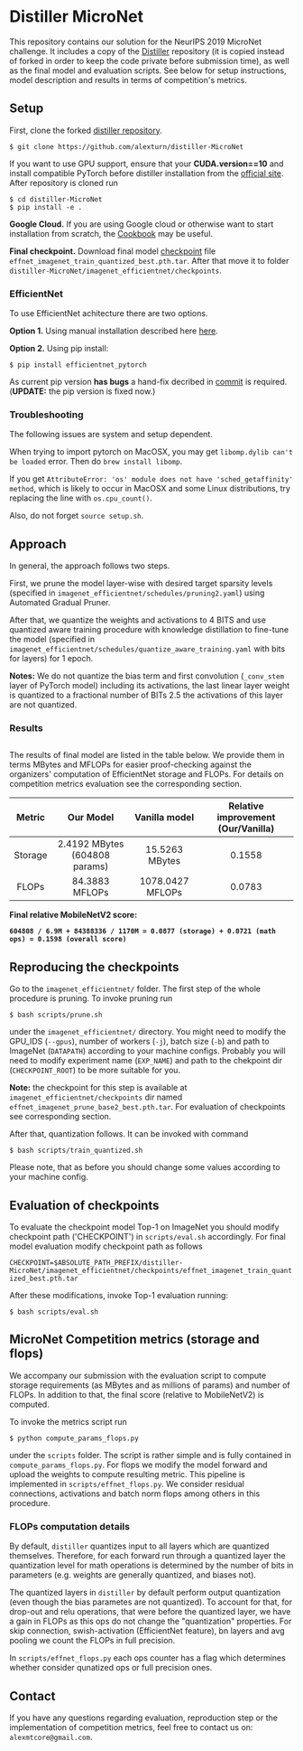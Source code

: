 # Distiller MicroNet

This repository contains our solution for the NeurIPS 2019 MicroNet challenge. It includes a copy of the [Distiller](https://github.com/NervanaSystems/distiller/tree/torch1.1-integration) repository (it is copied instead of forked in order to keep the code private before submission time), as well as the final model and evaluation scripts. See below for setup instructions, model description and results in terms of competition's metrics.

## Setup

First, clone the forked [distiller repository](https://github.com/alexturn/distiller-MicroNet).
```
$ git clone https://github.com/alexturn/distiller-MicroNet
```

If you want to use GPU support, ensure that your **CUDA.__version__==10** and install compatible PyTorch before distiller installation from the [official site](https://pytorch.org/get-started/locally/). After repository is cloned run 
```
$ cd distiller-MicroNet
$ pip install -e .
```

**Google Cloud.** If you are using Google cloud or otherwise want to start installation from scratch, the [Cookbook](https://github.com/alexturn/distiller-MicroNet/blob/master/workspace/Cookbook.md) may be useful.

**Final checkpoint.** Download final model [checkpoint](https://www.dropbox.com/s/ce2kwplnyc3jdl9/effnet_imagenet_train_quantized_best.pth.tar?dl=0) file `effnet_imagenet_train_quantized_best.pth.tar`. After that move it
to folder `distiller-MicroNet/imagenet_efficientnet/checkpoints`.

### EfficientNet
To use EfficientNet achitecture there are two options. 

**Option 1.** Using manual installation described here [here](https://github.com/lukemelas/EfficientNet-PyTorch).

**Option 2.** Using pip install:
```
$ pip install efficientnet_pytorch
```
As current pip version **has bugs** a hand-fix decribed in [commit](https://github.com/lukemelas/EfficientNet-PyTorch/commit/939d4abdeefc07e63d8bd42e7223365a4bc67942) is required. (**UPDATE:** the pip version is fixed now.)

### Troubleshooting

The following issues are system and setup dependent.

When trying to import pytorch on MacOSX, you may get `libomp.dylib can't be loaded` error. Then do `brew install libomp`.

If you get `AttributeError: 'os' module does not have 'sched_getaffinity' method`, which is likely to occur in MacOSX and some Linux distributions, try replacing the line with `os.cpu_count()`.

Also, do not forget `source setup.sh`.

## Approach

In general, the approach follows two steps. 

First, we prune the model layer-wise with desired target sparsity levels (specified in `imagenet_efficientnet/schedules/pruning2.yaml`) using
Automated Gradual Pruner. 

After that, we quantize the weights and activations to 4 BITS and use quantized aware training procedure with knowledge distillation to fine-tune the model (specified in `imagenet_efficientnet/schedules/quantize_aware_training.yaml` with bits for layers) for 1 epoch.

**Notes:** We do not quantize the bias term and first convolution (`_conv_stem` layer of PyTorch model) including its activations, the last linear layer weight is quantized to a fractional number of BITs 2.5 the activations of this
layer are not quantized.

### Results
##

The results of final model are listed in the table below. We provide them in terms MBytes and MFLOPs for easier proof-checking against the organizers' computation of EfficientNet storage and FLOPs. For details on competition metrics evaluation see the corresponding section.

| Metric       | Our Model      | Vanilla model  |  Relative improvement (Our/Vanilla)  |
|    :---:     |     :---:      |     :---:     |  :---:  |
| Storage  | 2.4192 MBytes (604808 params)  | 15.5263 MBytes | 0.1558  |
| FLOPs        | 84.3883 MFLOPs  | 1078.0427 MFLOPs     | 0.0783  |

**Final relative MobileNetV2 score:**

**`604808 / 6.9M + 84388336 / 1170M = 0.0877 (storage) + 0.0721 (math ops) = 0.1598 (overall score)`**

## Reproducing the checkpoints

Go to the `imagenet_efficientnet/` folder. The first step of the whole procedure is pruning. To invoke pruning run
```
$ bash scripts/prune.sh
```
under the `imagenet_efficientnet/` directory. You might need to modify the GPU_IDS (`--gpus`), number of workers (`-j`), batch size (`-b`) and path to ImageNet (`DATAPATH`) according to your machine configs.
Probably you will need to modify experiment name (`EXP_NAME`) and path to the chekpoint dir (`CHECKPOINT_ROOT`) to be more suitable for you.

**Note:** the checkpoint for this step is available at `imagenet_efficientnet/checkpoints` dir named `effnet_imagenet_prune_base2_best.pth.tar`. For evaluation of checkpoints see corresponding section.

After that, quantization follows. It can be invoked with command
```
$ bash scripts/train_quantized.sh
```
Please note, that as before you should change some values according to your machine config.


## Evaluation of checkpoints

To evaluate the checkpoint model Top-1 on ImageNet you should modify checkpoint path ('CHECKPOINT') in `scripts/eval.sh` accordingly.
For final model evaluation modify checkpoint path as follows 

```CHECKPOINT=$ABSOLUTE_PATH_PREFIX/distiller-MicroNet/imagenet_efficientnet/checkpoints/effnet_imagenet_train_quantized_best.pth.tar```

After these modifications, invoke Top-1 evaluation running:
```
$ bash scripts/eval.sh
```

## MicroNet Competition metrics (storage and flops)

We accompany our submission with the evaluation script to compute storage requirements (as MBytes and as millions of params) and number of FLOPs. In addition to that, the final score (relative to MobileNetV2) is computed.

To invoke the metrics script run
```
$ python compute_params_flops.py
```
under the `scripts` folder. The script is rather simple and is fully contained in `compute_params_flops.py`. For flops we modify the model forward and upload the weights to compute resulting metric.
This pipeline is implemented in `scripts/effnet_flops.py`. We consider residual connections, activations and batch norm flops among others in this procedure.

### FLOPs computation details

By default, `distiller` quantizes input to all layers which are quantized themselves. Therefore, for each forward run through a quantized layer the quantization level for math operations is determined by the number of bits in parameters (e.g. weights are generally quantized, and biases not).

The quantized layers in `distiller` by default perform output quantization (even though the bias parametes are not quantized). To account for that, for drop-out and relu operations, that were before the quantized layer, we have a gain in FLOPs as 
this ops do not change the "quantization" properties. For skip connection, swish-activation (EfficientNet feature), bn layers and avg pooling we count the FLOPs in full precision.

In `scripts/effnet_flops.py` each ops counter has a flag which determines whether consider qunatized ops or full precision ones.


## Contact

If you have any questions regarding evaluation, reproduction step or the implementation of competition metrics, feel free to contact us on: `alexmtcore@gmail.com`.
